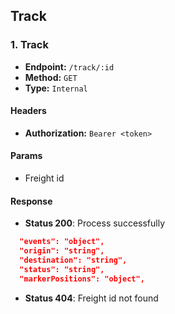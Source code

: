 ## Track

### 1. Track

- **Endpoint:** `/track/:id`
- **Method:** `GET`
- **Type:** `Internal`

#### Headers
- **Authorization:** `Bearer <token>`

#### Params
- Freight id

#### Response
- **Status 200**: Process successfully
```json
  "events": "object",
  "origin": "string",
  "destination": "string",
  "status": "string",
  "markerPositions": "object",
```
- **Status 404**: Freight id not found